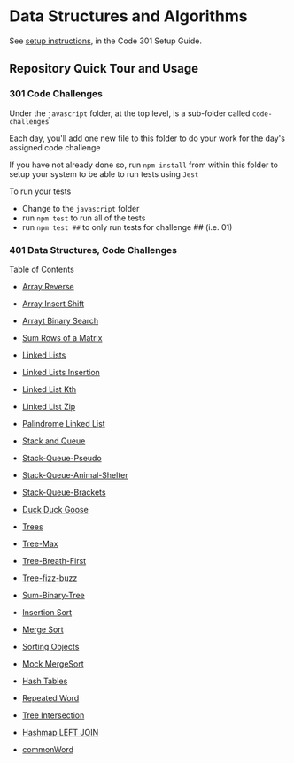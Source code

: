 # Data Structures and Algorithms

See [setup instructions](https://codefellows.github.io/setup-guide/code-301/2-code-challenges), in the Code 301 Setup Guide.

## Repository Quick Tour and Usage

### 301 Code Challenges

Under the `javascript` folder, at the top level, is a sub-folder called `code-challenges`

Each day, you'll add one new file to this folder to do your work for the day's assigned code challenge

If you have not already done so, run `npm install` from within this folder to setup your system to be able to run tests using `Jest`

To run your tests

- Change to the `javascript` folder
- run `npm test` to run all of the tests
- run `npm test ##` to only run tests for challenge ## (i.e. 01)

### 401 Data Structures, Code Challenges

Table of Contents

- [Array Reverse](./javascript/arrayReverse/README.md)

- [Array Insert Shift](./javascript/arrayInsertShift/README.md)

- [Arrayt Binary Search](./javascript/arrayBinarySearch/README.md)

- [Sum Rows of a Matrix](./javascript/class-04/README.md)

- [Linked Lists](./javascript/linkedLists/README.md)

- [Linked Lists Insertion](./javascript/linked-list-insertions/README.md)

- [Linked List Kth](./javascript/linked-list-kth/README.md)

- [Linked List Zip](./javascript/linkedListZip/README.md)

- [Palindrome Linked List](./javascript/palindrome/README.md)

- [Stack and Queue](./javascript/stackAndQueue/README.md)

- [Stack-Queue-Pseudo](./javascript/stackQueuePseudo/README.md)

- [Stack-Queue-Animal-Shelter](./javascript/animalShelter/README.md)

- [Stack-Queue-Brackets](./javascript/stackQueueBrackets/README.md)

- [Duck Duck Goose](./javascript/duckDuckGoose/README.md)

- [Trees](./javascript/trees/README.md)

- [Tree-Max](./javascript/tree-max/README.md)

- [Tree-Breath-First](./javascript/tree-breath-first/README.md)

- [Tree-fizz-buzz](./javascript/tree-fizz-buzz/README.md)

- [Sum-Binary-Tree](./javascript/sum-binary-tree/README.md)

- [Insertion Sort](./javascript/sorting/insertion/README.md)

- [Merge Sort](./javascript/sorting/merge/README.md)

- [Sorting Objects](./javascript/sorting/objects/README.md)

- [Mock MergeSort](./javascript/sorting/mockMergeSort/README.md)

- [Hash Tables](./javascript/hashTables/README.md)

- [Repeated Word](./javascript/hashmap-repeated-word/README.md)

- [Tree Intersection](./javascript/tree-intersection/README.md)

- [Hashmap LEFT JOIN](./javascript/hashmap-left-join/README.md)

- [commonWord ](./javascript/commonWord/README.md)
